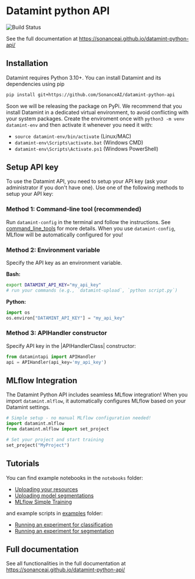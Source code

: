 # Datamint python API

![Build Status](https://github.com/SonanceAI/datamint-python-api/actions/workflows/run_test.yaml/badge.svg)

See the full documentation at https://sonanceai.github.io/datamint-python-api/

## Installation

Datamint requires Python 3.10+.
You can install Datamint and its dependencies using pip

```bash
pip install git+https://github.com/SonanceAI/datamint-python-api
```

Soon we will be releasing the package on PyPi.
We recommend that you install Datamint in a dedicated virtual environment, to avoid conflicting with your system packages.
Create the enviroment once with `python3 -m venv datamint-env` and then activate it whenever you need it with:
- `source datamint-env/bin/activate` (Linux/MAC)
- `datamint-env\Scripts\activate.bat` (Windows CMD)
- `datamint-env\Scripts\Activate.ps1` (Windows PowerShell)


## Setup API key

To use the Datamint API, you need to setup your API key (ask your administrator if you don't have one). Use one of the following methods to setup your API key:

### Method 1: Command-line tool (recommended)

Run ``datamint-config`` in the terminal and follow the instructions. See [command_line_tools](https://sonanceai.github.io/datamint-python-api/command_line_tools.html) for more details.
When you use `datamint-config`, MLflow will be automatically configured for you!

### Method 2: Environment variable

Specify the API key as an environment variable.

**Bash:**
```bash
export DATAMINT_API_KEY="my_api_key"
# run your commands (e.g., `datamint-upload`, `python script.py`)
```

**Python:**
```python
import os
os.environ["DATAMINT_API_KEY"] = "my_api_key"
```

### Method 3: APIHandler constructor

Specify API key in the |APIHandlerClass| constructor:

```python
from datamintapi import APIHandler
api = APIHandler(api_key='my_api_key')
```

## MLflow Integration

The Datamint Python API includes seamless MLflow integration! When you import `datamint.mlflow`, it automatically configures MLflow based on your Datamint settings.

```python
# Simple setup - no manual MLflow configuration needed!
import datamint.mlflow
from datamint.mlflow import set_project

# Set your project and start training
set_project("MyProject")
```

## Tutorials

You can find example notebooks in the `notebooks` folder:

- [Uploading your resources](notebooks/upload_data.ipynb)
- [Uploading model segmentations](notebooks/upload_model_segmentations.ipynb)
- [MLflow Simple Training](notebooks/mlflow_simple_training.ipynb)

and example scripts in [examples](examples) folder:

- [Running an experiment for classification](examples/experiment_traintest_classifier.py)
- [Running an experiment for segmentation](examples/experiment_traintest_segmentation.py)

## Full documentation

See all functionalities in the full documentation at https://sonanceai.github.io/datamint-python-api/
